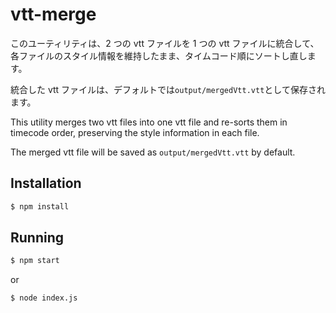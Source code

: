 # vtt-merge

このユーティリティは、2 つの vtt ファイルを 1 つの vtt ファイルに統合して、各ファイルのスタイル情報を維持したまま、タイムコード順にソートし直します。

統合した vtt ファイルは、デフォルトでは`output/mergedVtt.vtt`として保存されます。

This utility merges two vtt files into one vtt file and re-sorts them in timecode order, preserving the style information in each file.

The merged vtt file will be saved as `output/mergedVtt.vtt` by default.

## Installation

```sh
$ npm install
```

## Running

```sh
$ npm start
```

or

```sh
$ node index.js
```
